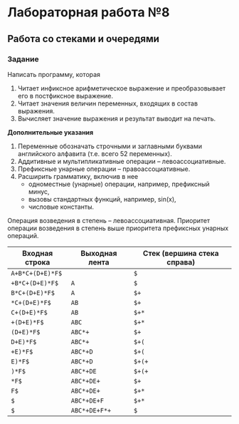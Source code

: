 # Лабораторная работа №8
## Работа со стеками и очередями
### Задание
Написать программу, которая
1. Читает инфиксное арифметическое выражение и преобразовывает его в постфиксное выражение.
2. Читает значения величин переменных, входящих в состав выражения.
3. Вычисляет значение выражения и результат выводит на печать.

**Дополнительные указания**
1. Переменные обозначать строчными и заглавными буквами английского алфавита (т.е. всего 52 переменных).
2. Аддитивные и мультипликативные операции – левоассоциативные.
3. Префиксные унарные операции – правоассоциативные.
4. Расширить грамматику, включив в нее
   * одноместные (унарные) операции, например, префиксный минус,
   * вызовы стандартных функций, например, sin(x),
   * числовые константы.

Операция возведения в степень – левоассоциативная. Приоритет операции возведения в степень выше приоритета префиксных
унарных операций.

| Входная строка | Выходная лента | Стек (вершина стека справа) |
|----------------|----------------|-----------------------------|
| `A+B*C+(D+E)*F$` |  | `$` |
| `+B*C+(D+E)*F$` | `A` | `$` |
| `B*C+(D+E)*F$` | `A` | `$+` |
| `*C+(D+E)*F$` | `AB` | `$+` |
| `C+(D+E)*F$` | `AB` | `$+*` |
| `+(D+E)*F$` | `ABC` | `$+*` |
| `(D+E)*F$` | `ABC*+` | `$+` |
| `D+E)*F$` | `ABC*+` | `$+(` |
| `+E)*F$` | `ABC*+D` | `$+(` |
| `E)*F$` | `ABC*+D` | `$+(+` |
| `)*F$` | `ABC*+DE` | `$+(+` |
| `*F$` | `ABC*+DE+` | `$+` |
| `F$` | `ABC*+DE+` | `$+*` |
| `$` | `ABC*+DE+F` | `$+*` |
| `$` | `ABC*+DE+F*+` | `$` |